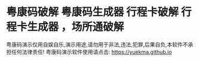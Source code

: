 # 粤康码破解 粤康码生成器 行程卡破解 行程卡生成器 ，场所通破解
粤康码演示仅用自娱自乐,演示用途,请勿用于非法,违法,犯罪,后果自负,本软件不承担任何法律责任! 粤康码演示软件使用请点击: https://yuekma.github.io
